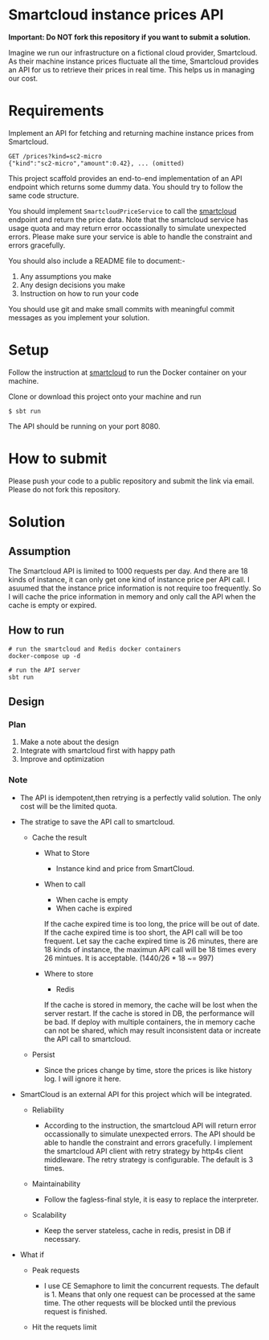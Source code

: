 # Smartcloud instance prices API

**Important: Do NOT fork this repository if you want to submit a solution.**

Imagine we run our infrastructure on a fictional cloud provider, Smartcloud. As their machine instance prices fluctuate all the time, Smartcloud provides an API for us to retrieve their prices in real time. This helps us in managing our cost.

# Requirements

Implement an API for fetching and returning machine instance prices from Smartcloud.

```
GET /prices?kind=sc2-micro
{"kind":"sc2-micro","amount":0.42}, ... (omitted)
```

This project scaffold provides an end-to-end implementation of an API endpoint which returns some dummy data. You should try to follow the same code structure.

You should implement `SmartcloudPriceService` to call the [smartcloud](https://hub.docker.com/r/smartpayco/smartcloud) endpoint and return the price data. Note that the smartcloud service has usage quota and may return error occassionally to simulate unexpected errors. Please make sure your service is able to handle the constraint and errors gracefully.

You should also include a README file to document:-
1. Any assumptions you make
1. Any design decisions you make
1. Instruction on how to run your code

You should use git and make small commits with meaningful commit messages as you implement your solution.

# Setup

Follow the instruction at [smartcloud](https://hub.docker.com/r/smartpayco/smartcloud) to run the Docker container on your machine.

Clone or download this project onto your machine and run

```
$ sbt run
```

The API should be running on your port 8080.

# How to submit

Please push your code to a public repository and submit the link via email. Please do not fork this repository.



# Solution

## Assumption
The Smartcloud API is limited to 1000 requests per day. And there are 18 kinds of instance, it can only get one kind of instance price per API call. I asuumed that the instance price information is not require too frequently. So I will cache the price information in memory and only call the API when the cache is empty or expired.

## How to run

```shell
# run the smartcloud and Redis docker containers
docker-compose up -d

# run the API server
sbt run

```

## Design
### Plan

1. Make a note about the design
2. Integrate with smartcloud first with happy path
3. Improve and optimization

### Note

* The API is idempotent,then retrying is a perfectly valid solution. The only cost will be the limited quota.

* The stratige to save the API call to smartcloud.
    * Cache the result
        
        * What to Store
            * Instance kind and price from SmartCloud.
        
        * When to call
            * When cache is empty
            * When cache is expired
            
            If the cache expired time is too long, the price will be out of date. If the cache expired time is too short, the API call will be too frequent.
            Let say the cache expired time is 26 minutes, there are 18 kinds of instance, the maximun API call will be 18 times every 26 mintues. It is acceptable. (1440/26 * 18 ~= 997)
            
            
        * Where to store
            * Redis

            If the cache is stored in memory, the cache will be lost when the server restart. If the cache is stored in DB, the performance will be bad.
            If deploy with multiple containers, the in memory cache can not be shared, which may result inconsistent data or increate the API call to smartcloud.
            
    * Persist
        * Since the prices change by time, store the prices is like history log. I will ignore it here.

* SmartCloud is an external API for this project which will be integrated.
    
    * Reliability
        * According to the instruction, the smartcloud API will return error occassionally to simulate unexpected errors. The API should be able to handle the constraint and errors gracefully. I implement the smartcloud API client with retry strategy by http4s client middleware. The retry strategy is configurable. The default is 3 times.
    
    * Maintainability
        * Follow the fagless-final style, it is easy to replace the interpreter.
    
    * Scalability
        * Keep the server stateless, cache in redis, presist in DB if necessary.

* What if
    
    * Peak requests
        * I use CE Semaphore to limit the concurrent requests. The default is 1. Means that only one request can be processed at the same time. The other requests will be blocked until the previous request is finished.
    
    * Hit the requets limit
